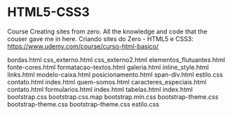 # HTML5-CSS3
Course Creating sites from zero.
All the knowledge and code that the couser gave me in here.
Criando sites do Zero - HTML5 e CSS3: https://www.udemy.com/course/curso-html-basico/

<css-externo>
    bordas.html
    css_externo.html
    css_externo2.html
    elementos_flutuantes.html
    fonte-cores.html
    formatacao-textos.html
    galeria.html
    inline_style.html
    links.html
    modelo-caixa.html
    posicionamento.html
    span-div.html
    estilo.css

<Projeto Final>
    contato.html
    index.html
    quem-somos.html
    
<Projeto Site>
    caracteres_especiais.html
    contato.html
    formularios.html
    index.html
    tabelas.html
    
<Projeto Web>
    index.html
    bootstrap.css
    bootstrap.css.map
    bootstrap.min.css
    bootstrap-theme.css
    bootstrap-theme.css
    bootstrap-theme.css
    estilo.css
  

